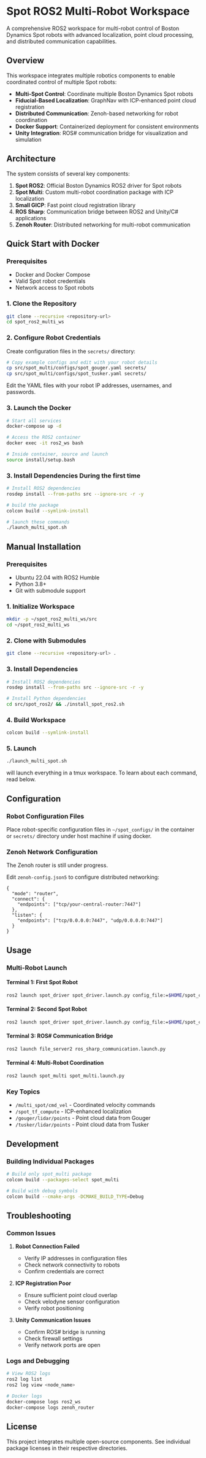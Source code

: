 # Spot ROS2 Multi-Robot Workspace

A comprehensive ROS2 workspace for multi-robot control of Boston Dynamics Spot robots with advanced localization, point cloud processing, and distributed communication capabilities.

## Overview

This workspace integrates multiple robotics components to enable coordinated control of multiple Spot robots:

- **Multi-Spot Control**: Coordinate multiple Boston Dynamics Spot robots
- **Fiducial-Based Localization**: GraphNav with ICP-enhanced point cloud registration
- **Distributed Communication**: Zenoh-based networking for robot coordination
- **Docker Support**: Containerized deployment for consistent environments
- **Unity Integration**: ROS# communication bridge for visualization and simulation

## Architecture

The system consists of several key components:

1. **Spot ROS2**: Official Boston Dynamics ROS2 driver for Spot robots
2. **Spot Multi**: Custom multi-robot coordination package with ICP localization
3. **Small GICP**: Fast point cloud registration library
4. **ROS Sharp**: Communication bridge between ROS2 and Unity/C# applications
5. **Zenoh Router**: Distributed networking for multi-robot communication

## Quick Start with Docker

### Prerequisites

- Docker and Docker Compose
- Valid Spot robot credentials
- Network access to Spot robots

### 1. Clone the Repository

```bash
git clone --recursive <repository-url>
cd spot_ros2_multi_ws
```

### 2. Configure Robot Credentials

Create configuration files in the `secrets/` directory:

```bash
# Copy example configs and edit with your robot details
cp src/spot_multi/configs/spot_gouger.yaml secrets/
cp src/spot_multi/configs/spot_tusker.yaml secrets/
```

Edit the YAML files with your robot IP addresses, usernames, and passwords.

### 3. Launch the Docker

```bash
# Start all services
docker-compose up -d

# Access the ROS2 container
docker exec -it ros2_ws bash

# Inside container, source and launch
source install/setup.bash
```

### 3. Install Dependencies During the first time

```bash
# Install ROS2 dependencies
rosdep install --from-paths src --ignore-src -r -y

# build the package
colcon build --symlink-install

# launch these commands
./launch_multi_spot.sh
```

## Manual Installation

### Prerequisites

- Ubuntu 22.04 with ROS2 Humble
- Python 3.8+
- Git with submodule support

### 1. Initialize Workspace

```bash
mkdir -p ~/spot_ros2_multi_ws/src
cd ~/spot_ros2_multi_ws
```

### 2. Clone with Submodules

```bash
git clone --recursive <repository-url> .
```

### 3. Install Dependencies

```bash
# Install ROS2 dependencies
rosdep install --from-paths src --ignore-src -r -y

# Install Python dependencies
cd src/spot_ros2/ && ./install_spot_ros2.sh
```

### 4. Build Workspace

```bash
colcon build --symlink-install
```

### 5. Launch
```bash
./launch_multi_spot.sh
```
will launch everything in a tmux workspace. To learn about each command, read below.

## Configuration

### Robot Configuration Files

Place robot-specific configuration files in `~/spot_configs/` in the container or `secrets/` directory under host machine if using docker.

### Zenoh Network Configuration
The Zenoh router is still under progress.

Edit `zenoh-config.json5` to configure distributed networking:

```json5
{
  "mode": "router",
  "connect": {
    "endpoints": ["tcp/your-central-router:7447"]
  },
  "listen": {
    "endpoints": ["tcp/0.0.0.0:7447", "udp/0.0.0.0:7447"]
  }
}
```

## Usage

### Multi-Robot Launch

#### Terminal 1: First Spot Robot
```bash
ros2 launch spot_driver spot_driver.launch.py config_file:=$HOME/spot_configs/spot_gouger.yaml
```

#### Terminal 2: Second Spot Robot
```bash
ros2 launch spot_driver spot_driver.launch.py config_file:=$HOME/spot_configs/spot_tusker.yaml
```

#### Terminal 3: ROS# Communication Bridge
```bash
ros2 launch file_server2 ros_sharp_communication.launch.py
```

#### Terminal 4: Multi-Robot Coordination
```bash
ros2 launch spot_multi spot_multi.launch.py
```

### Key Topics

- `/multi_spot/cmd_vel` - Coordinated velocity commands
- `/spot_tf_compute` - ICP-enhanced localization
- `/gouger/lidar/points` - Point cloud data from Gouger
- `/tusker/lidar/points` - Point cloud data from Tusker


## Development

### Building Individual Packages

```bash
# Build only spot_multi package
colcon build --packages-select spot_multi

# Build with debug symbols
colcon build --cmake-args -DCMAKE_BUILD_TYPE=Debug
```

## Troubleshooting

### Common Issues

1. **Robot Connection Failed**
   - Verify IP addresses in configuration files
   - Check network connectivity to robots
   - Confirm credentials are correct

2. **ICP Registration Poor**
   - Ensure sufficient point cloud overlap
   - Check velodyne sensor configuration
   - Verify robot positioning

3. **Unity Communication Issues**
   - Confirm ROS# bridge is running
   - Check firewall settings
   - Verify network ports are open

### Logs and Debugging

```bash
# View ROS2 logs
ros2 log list
ros2 log view <node_name>

# Docker logs
docker-compose logs ros2_ws
docker-compose logs zenoh_router
```

## License

This project integrates multiple open-source components. See individual package licenses in their respective directories.

